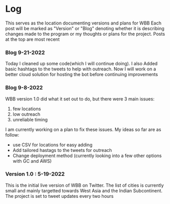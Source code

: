 # Log

This serves as the location documenting versions and plans for WBB
Each post will be marked as "Version" or "Blog" denoting whether it is describing changes made to the program or
my thoughts or plans for the project.
Posts at the top are most recent

### Blog 9-21-2022
Today I cleaned up some code(which I will continue doing).
I also Added basic hashtags to the tweets to help with outreach.
Now I will work on a better cloud solution for hosting the bot before continuing improvements

### Blog 9-8-2022

WBB version 1.0 did what it set out to do, but there were 3 main issues:
1. few locations
2. low outreach
3. unreliable timing

I am currently working on a plan to fix these issues. My ideas so far are as follow:
- use CSV for locations for easy adding
- Add tailored hastags to the tweets for outreach
- Change deployment method (currently looking into a few other options with GC and AWS) 

### Version 1.0 : 5-19-2022

This is the initial live version of WBB on Twitter. The list of cities is currently small and mainly targetted towards West Asia and the Indian Subcontinent. The project is set to tweet updates every two hours